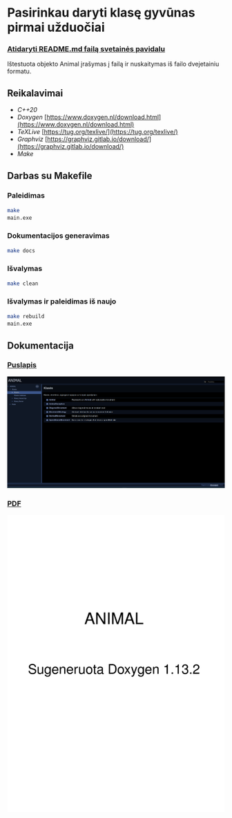 # Pasirinkau daryti klasę gyvūnas pirmai užduočiai
### [Atidaryti README.md failą svetainės pavidalu](https://marokas2005.github.io/cpp-2025/)

Ištestuota objekto Animal įrašymas į failą ir nuskaitymas iš failo dvejetainiu formatu.

## Reikalavimai
* *C++20*
* *Doxygen* [https://www.doxygen.nl/download.html](https://www.doxygen.nl/download.html)
* *TeXLive* [https://tug.org/texlive/](https://tug.org/texlive/)
* *Graphviz* [https://graphviz.gitlab.io/download/](https://graphviz.gitlab.io/download/)
* *Make*

## Darbas su Makefile

### Paleidimas
```bash
make
main.exe
```
### Dokumentacijos generavimas
```bash
make docs
```
### Išvalymas
```bash
make clean
```
### Išvalymas ir paleidimas iš naujo
```bash
make rebuild
main.exe
```
## Dokumentacija
### [Puslapis](docs\html\index.html)
[![View the full documentation (HTML)[docs]](htmlPreview.png)](docs\html\index.html)

### [PDF](documentation.pdf)
[![View the full documentation (PDF)[docs]](docsPreview.png)](documentation.pdf)